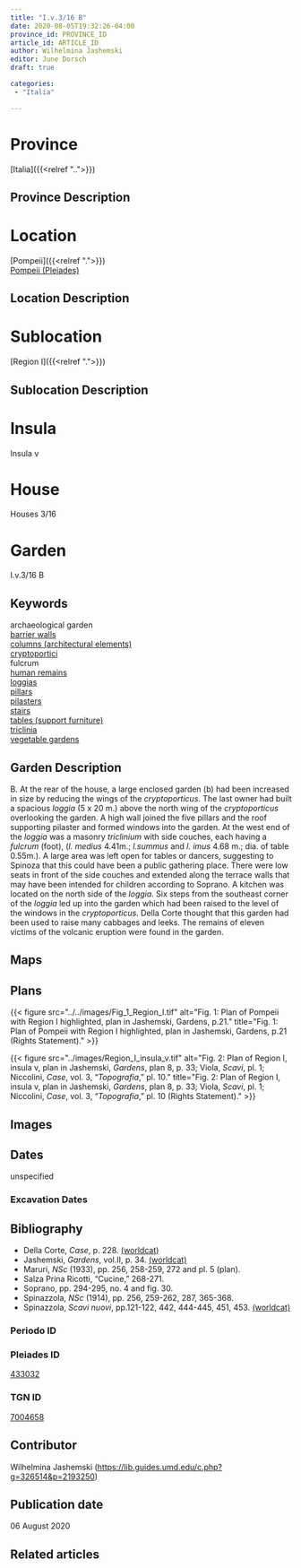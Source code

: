 ```yaml
---
title: "I.v.3/16 B"
date: 2020-08-05T19:32:26-04:00
province_id: PROVINCE_ID
article_id: ARTICLE_ID
author: Wilhelmina Jashemski
editor: June Dorsch
draft: true

categories:
 - "Italia"

---
```


# Province

[Italia]({{<relref "..">}})

## Province Description

<!-- DESCRIPTION -->


# Location

[Pompeii]({{<relref ".">}}) \
[Pompeii (Pleiades)](https://pleiades.stoa.org/places/433032)

## Location Description

<!-- LEAVE THIS BLANK FOR NOW -->

# Sublocation

[Region I]({{<relref ".">}})

## Sublocation Description

<!-- DESCRIPTION -->

# Insula

Insula v

# House

Houses 3/16

<!-- I assume that 2/16 was a typo as this is listed as part B and an entry in I.v.3/16 is part A.-->

# Garden

I.v.3/16 B

## Keywords

archaeological garden \
[barrier walls](http://vocab.getty.edu/page/aat/300419302) \
[columns (architectural elements)](http://vocab.getty.edu/page/aat/300001571) \
[cryptoportici](http://vocab.getty.edu/page/aat/300004295) \
fulcrum \
[human remains](http://vocab.getty.edu/page/aat/300379896) \
[loggias](http://vocab.getty.edu/page/aat/300004137) \
[pillars](http://vocab.getty.edu/page/aat/300264605) \
[pilasters](http://vocab.getty.edu/page/aat/300002737) \
[stairs](http://vocab.getty.edu/page/aat/300003228) \
[tables (support furniture)](http://vocab.getty.edu/page/aat/300039548) \
[triclinia](http://vocab.getty.edu/page/aat/300004359) \
[vegetable gardens](http://vocab.getty.edu/page/aat/300008142)

## Garden Description

B. At the rear of the house, a large enclosed garden (b) had been increased in size by reducing the wings of the *cryptoporticus*. The last owner had built a spacious *loggia* (5 x 20 m.) above the north wing of the *cryptoporticus* overlooking the garden. A high wall joined the five pillars and the roof supporting pilaster and formed windows into the garden. At the west end of the *loggia* was a masonry *triclinium* with side couches, each having a *fulcrum* (foot), (*l. medius* 4.41m.; *l.summus* and *l. imus* 4.68 m.; dia. of table 0.55m.). A large area was left open for tables or dancers, suggesting to Spinoza that this could have been a public gathering place. There were low seats in front of the side couches and extended along the terrace walls that may have been intended for children according to Soprano. A kitchen was located on the north side of the *loggia*. Six steps from the southeast corner of the *loggia* led up into the garden which had been raised to the level of the windows in the *cryptoporticus*. Della Corte thought that this garden had been used to raise many cabbages and leeks. The remains of eleven victims of the volcanic eruption were found in the garden.

## Maps

<!--
OLD WAY (DO NOT USE)
![alt_text](../../images/image_name.ext)
*CAPTION*

NEW WAY ↓↓↓↓
{{< figure src="../../images/image_name.ext" alt="ALT_TEXT" title="CAPTION" >}}
-->

## Plans

{{< figure src="../../images/Fig_1_Region_I.tif" alt="Fig. 1: Plan of Pompeii with Region I highlighted, plan in Jashemski, Gardens, p.21." title="Fig. 1: Plan of Pompeii with Region I highlighted, plan in Jashemski, Gardens, p.21 (Rights Statement)." >}}

{{< figure src="../images/Region_I_insula_v.tif" alt="Fig. 2: Plan of Region I, insula v, plan in Jashemski, *Gardens*, plan 8, p. 33; Viola, *Scavi*, pl. 1; Niccolini, *Case*, vol. 3, “*Topografia*,” pl. 10." title="Fig. 2: Plan of Region I, insula v, plan in Jashemski, *Gardens*, plan 8, p. 33; Viola, *Scavi*, pl. 1; Niccolini, *Case*, vol. 3, “*Topografia*,” pl. 10 (Rights Statement)." >}}

## Images


## Dates

unspecified

### Excavation Dates


## Bibliography

* Della Corte, *Case*, p. 228. [(worldcat)](http://www.worldcat.org/oclc/859831184)
* Jashemski, *Gardens*, vol.II, p. 34. [(worldcat)](http://www.worldcat.org/oclc/921816405)
* Maruri, *NSc* (1933), pp. 256, 258-259, 272 and pl. 5 (plan).
* Salza Prina Ricotti, “Cucine,” 268-271.
* Soprano, pp. 294-295, no. 4 and fig. 30.
* Spinazzola, *NSc* (1914), pp. 256, 259-262, 287, 365-368.
* Spinazzola, *Scavi nuovi*, pp.121-122, 442, 444-445, 451, 453. [(worldcat)](http://www.worldcat.org/oclc/883858580)

### Periodo ID

<!-- [PERIODO_ID](https://pleiades.stoa.org/places/PLEIADES_ID) -->

### Pleiades ID

[433032](https://pleiades.stoa.org/places/433032)

### TGN ID

[7004658](http://vocab.getty.edu/page/tgn/7004658)

## Contributor

Wilhelmina Jashemski (https://lib.guides.umd.edu/c.php?g=326514&p=2193250)

## Publication date

06 August 2020

## Related articles

<!-- Links to other related articles. Leave blank for now -->
